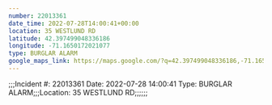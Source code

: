 ```yaml
---
number: 22013361
date_time: 2022-07-28T14:00:41+00:00
location: 35 WESTLUND RD
latitude: 42.397499048336186
longitude: -71.1650172021077
type: BURGLAR ALARM
google_maps_link: https://maps.google.com/?q=42.397499048336186,-71.1650172021077
---
```


;;;Incident #: 22013361  Date: 2022-07-28 14:00:41   Type: BURGLAR ALARM;;;Location: 35 WESTLUND RD;;;;;;
